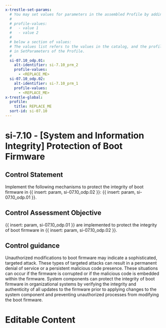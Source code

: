 ```yaml
---
x-trestle-set-params:
  # You may set values for parameters in the assembled Profile by adding
  #
  # profile-values:
  #   - value 1
  #   - value 2
  #
  # below a section of values:
  # The values list refers to the values in the catalog, and the profile-values represent values
  # in SetParameters of the Profile.
  #
  si-07.10_odp.01:
    alt-identifier: si-7.10_prm_2
    profile-values:
      - <REPLACE_ME>
  si-07.10_odp.02:
    alt-identifier: si-7.10_prm_1
    profile-values:
      - <REPLACE_ME>
x-trestle-global:
  profile:
    title: REPLACE_ME
  sort-id: si-07.10
---
```


# si-7.10 - \[System and Information Integrity\] Protection of Boot Firmware

## Control Statement

Implement the following mechanisms to protect the integrity of boot firmware in {{ insert: param, si-07.10_odp.02 }}: {{ insert: param, si-07.10_odp.01 }}.

## Control Assessment Objective

{{ insert: param, si-07.10_odp.01 }} are implemented to protect the integrity of boot firmware in {{ insert: param, si-07.10_odp.02 }}.

## Control guidance

Unauthorized modifications to boot firmware may indicate a sophisticated, targeted attack. These types of targeted attacks can result in a permanent denial of service or a persistent malicious code presence. These situations can occur if the firmware is corrupted or if the malicious code is embedded within the firmware. System components can protect the integrity of boot firmware in organizational systems by verifying the integrity and authenticity of all updates to the firmware prior to applying changes to the system component and preventing unauthorized processes from modifying the boot firmware.

# Editable Content

<!-- Make additions and edits below -->
<!-- The above represents the contents of the control as received by the profile, prior to additions. -->
<!-- If the profile makes additions to the control, they will appear below. -->
<!-- The above markdown may not be edited but you may edit the content below, and/or introduce new additions to be made by the profile. -->
<!-- If there is a yaml header at the top, parameter values may be edited. Use --set-parameters to incorporate the changes during assembly. -->
<!-- The content here will then replace what is in the profile for this control, after running profile-assemble. -->
<!-- The current profile has no added parts for this control, but you may add new ones here. -->
<!-- Each addition must have a heading either of the form ## Control my_addition_name -->
<!-- or ## Part a. (where the a. refers to one of the control statement labels.) -->
<!-- "## Control" parts are new parts added after the statement part. -->
<!-- "## Part" parts are new parts added into the top-level statement part with that label. -->
<!-- Subparts may be added with nested hash levels of the form ### My Subpart Name -->
<!-- underneath the parent ## Control or ## Part being added -->
<!-- See https://ibm.github.io/compliance-trestle/tutorials/ssp_profile_catalog_authoring/ssp_profile_catalog_authoring for guidance. -->
